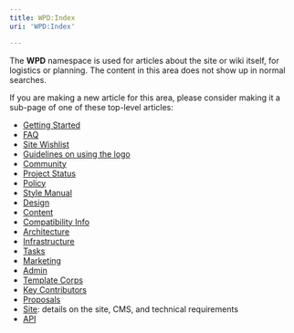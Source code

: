 ```yaml
---
title: WPD:Index
uri: 'WPD:Index'

---
```

The **WPD** namespace is used for articles about the site or wiki itself, for logistics or planning. The content in this area does not show up in normal searches.

If you are making a new article for this area, please consider making it a sub-page of one of these top-level articles:

-   [Getting Started](/WPD:Getting_Started)
-   [FAQ](/WPD:FAQ)
-   [Site Wishlist](/WPD:Wishlist)
-   [Guidelines on using the logo](/WPD:Logo)
-   [Community](/WPD:Community)
-   [Project Status](/WPD:Project_Status)
-   [Policy](/WPD:Policy)
-   [Style Manual](/WPD:Style_Manual)
-   [Design](/WPD:Design)
-   [Content](/WPD:Content)
-   [Compatibility Info](/WPD:Compatibility_Info)
-   [Architecture](/WPD:Architecture)
-   [Infrastructure](/WPD:Infrastructure)
-   [Tasks](/WPD:Tasks)
-   [Marketing](/WPD:Marketing)
-   [Admin](/WPD:Admin)
-   [Template Corps](/WPD:Template_Corps)
-   [Key Contributors](/WPD:Key_Contributors)
-   [Proposals](/WPD:Proposals)
-   [Site](/WPD:Site): details on the site, CMS, and technical requirements
-   [API](/Meta:api)
